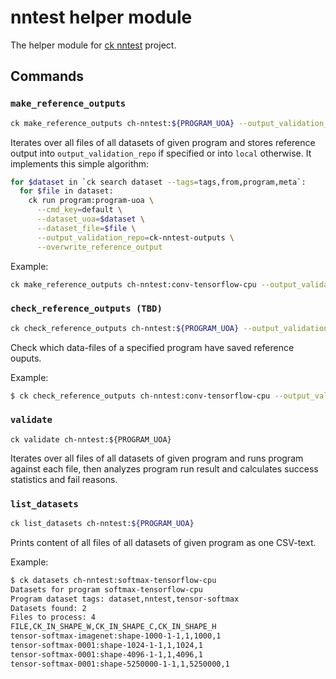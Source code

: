 # nntest helper module

The helper module for [ck nntest](https://github.com/ctuning/ck-nntest) project.

## Commands

### `make_reference_outputs`

```bash
ck make_reference_outputs ch-nntest:${PROGRAM_UOA} --output_validation_repo=ck-nntest-outputs
```

Iterates over all files of all datasets of given program and stores reference output into `output_validation_repo` if specified or into `local` otherwise. It implements this simple algorithm:

```bash
for $dataset in `ck search dataset --tags=tags,from,program,meta`:
  for $file in dataset:
    ck run program:program-uoa \
      --cmd_key=default \
      --dataset_uoa=$dataset \
      --dataset_file=$file \
      --output_validation_repo=ck-nntest-outputs \
      --overwrite_reference_output
```

Example:

```bash
ck make_reference_outputs ch-nntest:conv-tensorflow-cpu --output_validation_repo=ck-nntest-outputs
```

### `check_reference_outputs (TBD)`

```bash
ck check_reference_outputs ch-nntest:${PROGRAM_UOA} --output_validation_repo=ck-nntest-outputs
```

Check which data-files of a specified program have saved reference ouputs.

Example:

```bash
$ ck check_reference_outputs ch-nntest:conv-tensorflow-cpu --output_validation_repo=ck-nntest-outputs

```

### `validate`
```
ck validate ch-nntest:${PROGRAM_UOA}
```
Iterates over all files of all datasets of given program and runs program against each file, then analyzes program run result and calculates success statistics and fail reasons.

### `list_datasets`

```bash
ck list_datasets ch-nntest:${PROGRAM_UOA}
```

Prints content of all files of all datasets of given program as one CSV-text.

Example:

```bash
$ ck datasets ch-nntest:softmax-tensorflow-cpu
Datasets for program softmax-tensorflow-cpu
Program dataset tags: dataset,nntest,tensor-softmax
Datasets found: 2
Files to process: 4
FILE,CK_IN_SHAPE_W,CK_IN_SHAPE_C,CK_IN_SHAPE_H
tensor-softmax-imagenet:shape-1000-1-1,1,1000,1
tensor-softmax-0001:shape-1024-1-1,1,1024,1
tensor-softmax-0001:shape-4096-1-1,1,4096,1
tensor-softmax-0001:shape-5250000-1-1,1,5250000,1
```